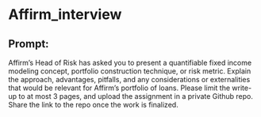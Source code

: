 # Affirm_interview

## Prompt:
Affirm’s Head of Risk has asked you to present a quantifiable fixed income modeling concept, portfolio construction technique, or risk metric. Explain the approach, advantages, pitfalls, and any considerations or externalities that would be relevant for Affirm’s portfolio of loans. Please limit the write-up to at most 3 pages, and upload the assignment in a private Github repo. Share the link to the repo once the work is finalized.
